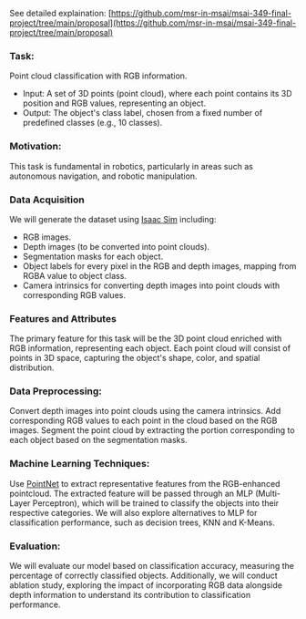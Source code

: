 See detailed explaination: [https://github.com/msr-in-msai/msai-349-final-project/tree/main/proposal](https://github.com/msr-in-msai/msai-349-final-project/tree/main/proposal)
### Task:
Point cloud classification with RGB information.
* Input: A set of 3D points (point cloud), where each point contains its 3D position and RGB values, representing an object.
* Output: The object's class label, chosen from a fixed number of predefined classes (e.g., 10 classes).
### Motivation:
This task is fundamental in robotics, particularly in areas such as autonomous navigation, and robotic manipulation. 
### Data Acquisition
We will generate the dataset using [Isaac Sim](https://docs.omniverse.nvidia.com/isaacsim/latest/index.html) including:
* RGB images.
* Depth images (to be converted into point clouds).
* Segmentation masks for each object.
* Object labels for every pixel in the RGB and depth images, mapping from  RGBA value to object class.
* Camera intrinsics for converting depth images into point clouds with corresponding RGB values.

### Features and Attributes
The primary feature for this task will be the 3D point cloud enriched with RGB information, representing each object. Each point cloud will consist of points in 3D space, capturing the object's shape, color, and spatial distribution.

### Data Preprocessing:
Convert depth images into point clouds using the camera intrinsics.
Add corresponding RGB values to each point in the cloud based on the RGB images.
Segment the point cloud by extracting the portion corresponding to each object based on the segmentation masks.

### Machine Learning Techniques:
Use [PointNet](https://github.com/charlesq34/pointnet) to extract representative features from the RGB-enhanced pointcloud.
The extracted feature will be passed through an MLP (Multi-Layer Perceptron), which will be trained to classify the objects into their respective categories. We will also explore alternatives to MLP for classification performance, such as decision trees, KNN and K-Means.

### Evaluation:
We will evaluate our model based on classification accuracy, measuring the percentage of correctly classified objects. Additionally, we will conduct ablation study, exploring the impact of incorporating RGB data alongside depth information to understand its contribution to classification performance.